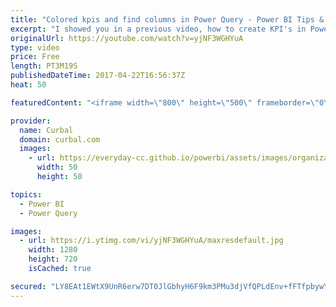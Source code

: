 ```yaml
---
title: "Colored kpis and find columns in Power Query - Power BI Tips & Tricks #46"
excerpt: "I showed you in a previous video, how to create KPI's in Power BI using the UNICHAR function: https://youtu.be/ju_KPc3Fvg8  In today's video, I will show how to color the KPI and also how to find columns in Power Query fast and easy!  If you have worked with long lists of columns in Power Query you know"
originalUrl: https://youtube.com/watch?v=yjNF3WGHYuA
type: video
price: Free
length: PT3M19S
publishedDateTime: 2017-04-22T16:56:37Z
heat: 50

featuredContent: "<iframe width=\"800\" height=\"500\" frameborder=\"0\" src=\"https://www.youtube.com/embed/yjNF3WGHYuA\" allow=\"accelerometer; autoplay; encrypted-media; gyroscope; picture-in-picture\" allowfullscreen></iframe>"

provider:
  name: Curbal
  domain: curbal.com
  images:
    - url: https://everyday-cc.github.io/powerbi/assets/images/organizations/curbal.com-50x50.jpg
      width: 50
      height: 50

topics:
  - Power BI
  - Power Query

images:
  - url: https://i.ytimg.com/vi/yjNF3WGHYuA/maxresdefault.jpg
    width: 1280
    height: 720
    isCached: true

secured: "LY8EAt1EWtX9UnR6erw7DT0JlGbhyH6F9km3PMu3djVfQPLdEnv+fFTfpbywYYGdODi7nbBCzM3VhbmP0BxD6dJKt31umBG70GXnNoz3/G2KMvYjlvr0PrbZkr16DSt7VBJUnqmqkxnusgoWVpbZNgPV+m2kF+ySl2516IOWUNxeYeO2lfqIoRnUVBY0Y2bvOVeuZwMGwca+f8FACQcyta14gZ55g+fid4UIVd06mNahGZ05xzXkt2meNBK0dU3SE8IkXrHZeZrlvT9WuUF0CgGLYqcIu6HhCwOBOoEJjPlj19b/ulzf4TbG0jSpL6VLiwSiTcE0mPFsqDi+/6LFCu/pw+cbZ3LhFoBbj36bs/Z4k5cA3SLb/XeYg3g62+u7ZcaAKe8Rh+tQrAmcKnA6R7qlCSnSRR/moexmd9J/qWU=;FyWRjWSIirMpAcwuzKXEQg=="
---
```



